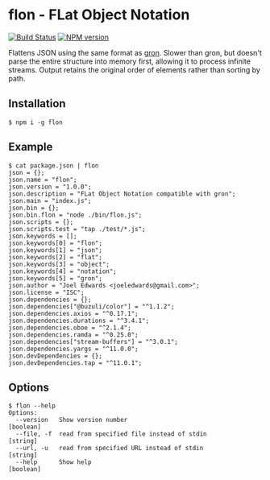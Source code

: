 # flon - FLat Object Notation

[![Build Status][travis-image]][travis-url]
[![NPM version][npm-image]][npm-url]

Flattens JSON using the same format as [gron](https://github.com/tomnomnom/gron). Slower than gron, but doesn't parse the entire structure into memory first, allowing it to process infinite streams. Output retains the original order of elements rather than sorting by path.

## Installation

```shell
$ npm i -g flon
```

## Example

```shell
$ cat package.json | flon
json = {};
json.name = "flon";
json.version = "1.0.0";
json.description = "FLat Object Notation compatible with gron";
json.main = "index.js";
json.bin = {};
json.bin.flon = "node ./bin/flon.js";
json.scripts = {};
json.scripts.test = "tap ./test/*.js";
json.keywords = [];
json.keywords[0] = "flon";
json.keywords[1] = "json";
json.keywords[2] = "flat";
json.keywords[3] = "object";
json.keywords[4] = "notation";
json.keywords[5] = "gron";
json.author = "Joel Edwards <joeledwards@gmail.com>";
json.license = "ISC";
json.dependencies = {};
json.dependencies["@buzuli/color"] = "^1.1.2";
json.dependencies.axios = "^0.17.1";
json.dependencies.durations = "^3.4.1";
json.dependencies.oboe = "^2.1.4";
json.dependencies.ramda = "^0.25.0";
json.dependencies["stream-buffers"] = "^3.0.1";
json.dependencies.yargs = "^11.0.0";
json.devDependencies = {};
json.devDependencies.tap = "^11.0.1";
```

## Options

```shell
$ flon --help
Options:
  --version   Show version number                                      [boolean]
  --file, -f  read from specified file instead of stdin                 [string]
  --url, -u   read from specified URL instead of stdin                  [string]
  --help      Show help                                                [boolean]
```

[travis-url]: https://travis-ci.org/joeledwards/node-flon
[travis-image]: https://img.shields.io/travis/joeledwards/node-flon/master.svg
[npm-url]: https://www.npmjs.com/package/flon
[npm-image]: https://img.shields.io/npm/v/flon.svg

